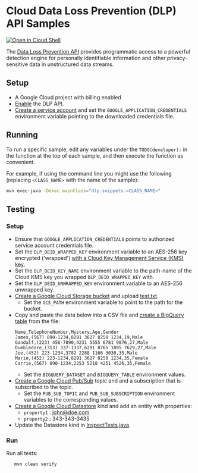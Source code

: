 # Cloud Data Loss Prevention (DLP) API Samples

<a href="https://console.cloud.google.com/cloudshell/open?git_repo=https://github.com/GoogleCloudPlatform/java-docs-samples&page=editor&open_in_editor=dlp/samples/snippets/README.md">
<img alt="Open in Cloud Shell" src ="http://gstatic.com/cloudssh/images/open-btn.png"></a>

The [Data Loss Prevention API](https://cloud.google.com/dlp/docs/) provides programmatic access to 
a powerful detection engine for personally identifiable information and other privacy-sensitive data
 in unstructured data streams.

## Setup
- A Google Cloud project with billing enabled
- [Enable](https://console.cloud.google.com/launcher/details/google/dlp.googleapis.com) the DLP API.
- [Create a service account](https://cloud.google.com/docs/authentication/getting-started)
and set the `GOOGLE_APPLICATION_CREDENTIALS` environment variable pointing to the downloaded credentials file.

## Running

To run a specific sample, edit any variables under the `TODO(developer):` in the
function at the top of each sample, and then execute the function as convenient.

For example, if using the command line you might use the following (replacing 
`<CLASS_NAME>` with the name of the sample):
```bash
mvn exec:java -Dexec.mainClass="dlp.snippets.<CLASS_NAME>"
```


## Testing

### Setup
- Ensure that `GOOGLE_APPLICATION_CREDENTIALS` points to authorized service account credentials file.
- Set the `DLP_DEID_WRAPPED_KEY` environment variable to an AES-256 key encrypted ('wrapped') [with a Cloud Key Management Service (KMS) key](https://cloud.google.com/kms/docs/encrypt-decrypt).
- Set the `DLP_DEID_KEY_NAME` environment variable to the path-name of the Cloud KMS key you wrapped `DLP_DEID_WRAPPED_KEY` with.
- Set the `DLP_DEID_UNWRAPPED_KEY` environment variable to an AES-256 unwrapped key.
- [Create a Google Cloud Storage bucket](https://console.cloud.google.com/storage) and upload [test.txt](src/test/resources/test.txt).
    - Set the `GCS_PATH` environment variable to point to the path for the bucket.
- Copy and paste the data below into a CSV file and [create a BigQuery table](https://cloud.google.com/bigquery/docs/loading-data-local) from the file:
    ```$xslt
    Name,TelephoneNumber,Mystery,Age,Gender
    James,(567) 890-1234,8291 3627 8250 1234,19,Male
    Gandalf,(223) 456-7890,4231 5555 6781 9876,27,Male
    Dumbledore,(313) 337-1337,6291 8765 1095 7629,27,Male
    Joe,(452) 223-1234,3782 2288 1166 3030,35,Male
    Marie,(452) 223-1234,8291 3627 8250 1234,35,Female
    Carrie,(567) 890-1234,2253 5218 4251 4526,35,Female
    ```
  - Set the `BIGQUERY_DATASET` and `BIGQUERY_TABLE` environment values.
- [Create a Google Cloud Pub/Sub](https://console.cloud.google.com/datastore) topic and and a subscription that is subscribed to the topic.
    - Set the `PUB_SUB_TOPIC` and `PUB_SUB_SUBSCRIPTION` environment variables to the corresponding values.
- [Create a Google Cloud Datastore](https://console.cloud.google.com/datastore) kind and add an entity with properties:
  - `property1` : john@doe.com
  - `property2` : 343-343-3435
-  Update the Datastore kind in [InspectTests.java](src/test/java/dlp/snippets/InspectTests.java).


### Run
Run all tests:
```
   mvn clean verify
```
